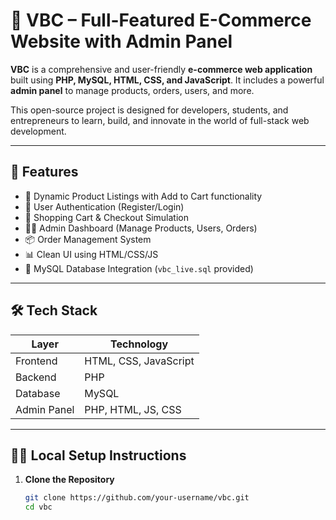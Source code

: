 # 🛒 VBC – Full-Featured E-Commerce Website with Admin Panel

**VBC** is a comprehensive and user-friendly **e-commerce web application** built using **PHP, MySQL, HTML, CSS, and JavaScript**. It includes a powerful **admin panel** to manage products, orders, users, and more.

This open-source project is designed for developers, students, and entrepreneurs to learn, build, and innovate in the world of full-stack web development.

---

## 🚀 Features

- 🧾 Dynamic Product Listings with Add to Cart functionality
- 👤 User Authentication (Register/Login)
- 🛒 Shopping Cart & Checkout Simulation
- 🧑‍💼 Admin Dashboard (Manage Products, Users, Orders)
- 📦 Order Management System
- 📊 Clean UI using HTML/CSS/JS
- 💽 MySQL Database Integration (`vbc_live.sql` provided)

---

## 🛠️ Tech Stack

| Layer        | Technology               |
|--------------|---------------------------|
| Frontend     | HTML, CSS, JavaScript     |
| Backend      | PHP                        |
| Database     | MySQL                     |
| Admin Panel  | PHP, HTML, JS, CSS        |

---

## 🧑‍💻 Local Setup Instructions

1. **Clone the Repository**
   ```bash
   git clone https://github.com/your-username/vbc.git
   cd vbc
